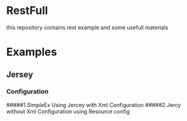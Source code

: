 # RestFull
this repository contains rest example and some usefull materials 
# Examples

## Jersey

### Configuration
#####1.SimpleEx Using Jercey with Xml Configuration
#####2.Jercy without Xml Configuration using Resource config
